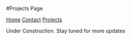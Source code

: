 #Projects Page



[Home]()
[Contact](/Contact.md)
[Projects](/Projects.md)



Under Construction. Stay tuned for more updates
